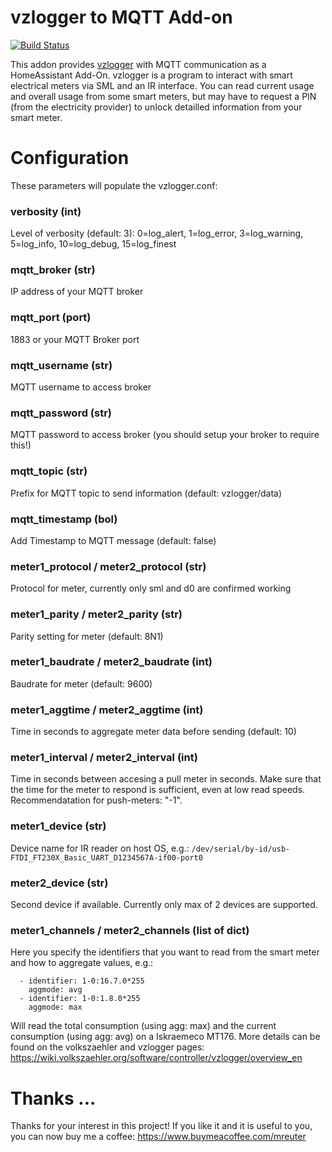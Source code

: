 # vzlogger to MQTT Add-on
[![Build Status](https://travis-ci.com/m-reuter/ha-addons.svg?branch=master)](https://travis-ci.com/m-reuter/ha-addons)


This addon provides [vzlogger](https://github.com/volkszaehler/vzlogger) with MQTT 
communication as a HomeAssistant Add-On.
vzlogger is a program to interact with smart electrical meters via SML and an IR interface. 
You can read current usage and overall usage from some smart meters, but may have to 
request a PIN (from the electricity provider) to unlock detailled information from your
smart meter. 


# Configuration

These parameters will populate the vzlogger.conf:

### verbosity (int)

Level of verbosity (default: 3): 
0=log_alert, 1=log_error, 3=log_warning, 5=log_info, 10=log_debug, 15=log_finest

### mqtt_broker (str)

IP address of your MQTT broker

### mqtt_port (port)

1883 or your MQTT Broker port

### mqtt_username (str)

MQTT username to access broker

### mqtt_password (str)

MQTT password to access broker (you should setup your broker to require this!)

### mqtt_topic (str)

Prefix for MQTT topic to send information (default: vzlogger/data)

### mqtt_timestamp (bol)

Add Timestamp to MQTT message (default: false)

### meter1_protocol / meter2_protocol (str)

Protocol for meter, currently only sml and d0 are confirmed working

### meter1_parity / meter2_parity (str)

Parity setting for meter (default: 8N1)

### meter1_baudrate / meter2_baudrate (int)

Baudrate for meter (default: 9600)

### meter1_aggtime / meter2_aggtime (int)

Time in seconds to aggregate meter data before sending (default: 10)

### meter1_interval / meter2_interval (int)

Time in seconds between accesing a pull meter in seconds. Make sure that the time for the meter to respond is sufficient, even at low read speeds. Recommendatation for push-meters: "-1".

### meter1_device (str)

Device name for IR reader on host OS, e.g.:
`/dev/serial/by-id/usb-FTDI_FT230X_Basic_UART_D1234567A-if00-port0`

### meter2_device (str)

Second device if available. Currently only max of 2 devices are supported.

### meter1_channels / meter2_channels (list of dict)

Here you specify the identifiers that you want to read from the smart meter and how to
aggregate values, e.g.:

```
  - identifier: 1-0:16.7.0*255
    aggmode: avg
  - identifier: 1-0:1.8.0*255
    aggmode: max
```

Will read the total consumption (using agg: max) and the current consumption (using agg: avg) on a 
Iskraemeco MT176. More details can be found on the volkszaehler and vzlogger pages:
https://wiki.volkszaehler.org/software/controller/vzlogger/overview_en 

# Thanks ...

Thanks for your interest in this project! If you like it and it is useful to you, you can now buy me a coffee:
https://www.buymeacoffee.com/mreuter

